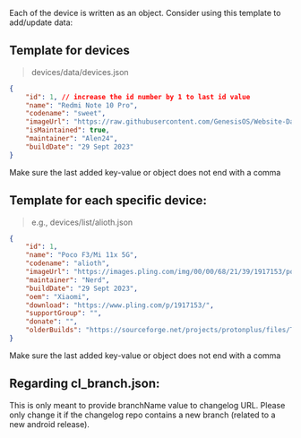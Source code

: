 Each of the device is written as an object. Consider using this template to add/update data:

## Template for devices

> devices/data/devices.json

```json
{
	"id": 1, // increase the id number by 1 to last id value
	"name": "Redmi Note 10 Pro",
	"codename": "sweet",
	"imageUrl": "https://raw.githubusercontent.com/GenesisOS/Website-Data/main/devices/images/redminote10pro.png",
	"isMaintained": true,
	"maintainer": "Alen24",
	"buildDate": "29 Sept 2023"
}
```

Make sure the last added key-value or object does not end with a comma

## Template for each specific device:

> e.g., devices/list/alioth.json

```json
{
	"id": 1,
	"name": "Poco F3/Mi 11x 5G",
	"codename": "alioth",
	"imageUrl": "https://images.pling.com/img/00/00/68/21/39/1917153/poco-f3.jpg",
	"maintainer": "Nerd",
	"buildDate": "29 Sept 2023",
	"oem": "Xiaomi",
	"download": "https://www.pling.com/p/1917153/",
	"supportGroup": "",
	"donate": "",
	"olderBuilds": "https://sourceforge.net/projects/protonplus/files/Tiramisu/alioth/"
}
```

Make sure the last added key-value or object does not end with a comma

## Regarding cl_branch.json:

This is only meant to provide branchName value to changelog URL. Please only change it if the changelog repo contains a new branch (related to a new android release).
